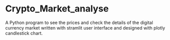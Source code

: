 # Crypto_Market_analyse
A Python program to see the prices and check the details of the digital currency market written with stramlit user interface and designed with plotly candlestick chart.
